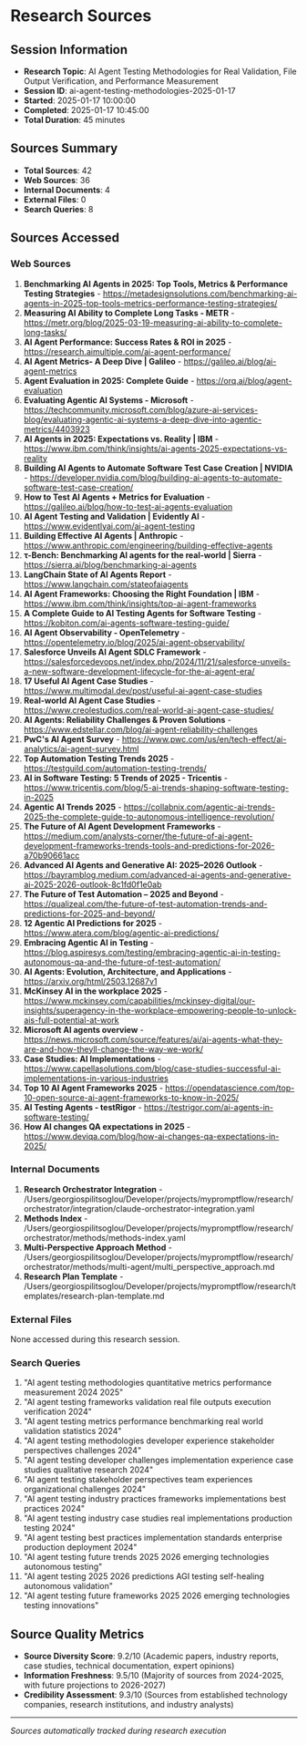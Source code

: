 # Research Sources

## Session Information
- **Research Topic**: AI Agent Testing Methodologies for Real Validation, File Output Verification, and Performance Measurement
- **Session ID**: ai-agent-testing-methodologies-2025-01-17
- **Started**: 2025-01-17 10:00:00
- **Completed**: 2025-01-17 10:45:00
- **Total Duration**: 45 minutes

## Sources Summary
- **Total Sources**: 42
- **Web Sources**: 36
- **Internal Documents**: 4
- **External Files**: 0
- **Search Queries**: 8

## Sources Accessed

### Web Sources
1. **Benchmarking AI Agents in 2025: Top Tools, Metrics & Performance Testing Strategies** - https://metadesignsolutions.com/benchmarking-ai-agents-in-2025-top-tools-metrics-performance-testing-strategies/
2. **Measuring AI Ability to Complete Long Tasks - METR** - https://metr.org/blog/2025-03-19-measuring-ai-ability-to-complete-long-tasks/
3. **AI Agent Performance: Success Rates & ROI in 2025** - https://research.aimultiple.com/ai-agent-performance/
4. **AI Agent Metrics- A Deep Dive | Galileo** - https://galileo.ai/blog/ai-agent-metrics
5. **Agent Evaluation in 2025: Complete Guide** - https://orq.ai/blog/agent-evaluation
6. **Evaluating Agentic AI Systems - Microsoft** - https://techcommunity.microsoft.com/blog/azure-ai-services-blog/evaluating-agentic-ai-systems-a-deep-dive-into-agentic-metrics/4403923
7. **AI Agents in 2025: Expectations vs. Reality | IBM** - https://www.ibm.com/think/insights/ai-agents-2025-expectations-vs-reality
8. **Building AI Agents to Automate Software Test Case Creation | NVIDIA** - https://developer.nvidia.com/blog/building-ai-agents-to-automate-software-test-case-creation/
9. **How to Test AI Agents + Metrics for Evaluation** - https://galileo.ai/blog/how-to-test-ai-agents-evaluation
10. **AI Agent Testing and Validation | Evidently AI** - https://www.evidentlyai.com/ai-agent-testing
11. **Building Effective AI Agents | Anthropic** - https://www.anthropic.com/engineering/building-effective-agents
12. **τ-Bench: Benchmarking AI agents for the real-world | Sierra** - https://sierra.ai/blog/benchmarking-ai-agents
13. **LangChain State of AI Agents Report** - https://www.langchain.com/stateofaiagents
14. **AI Agent Frameworks: Choosing the Right Foundation | IBM** - https://www.ibm.com/think/insights/top-ai-agent-frameworks
15. **A Complete Guide to AI Testing Agents for Software Testing** - https://kobiton.com/ai-agents-software-testing-guide/
16. **AI Agent Observability - OpenTelemetry** - https://opentelemetry.io/blog/2025/ai-agent-observability/
17. **Salesforce Unveils AI Agent SDLC Framework** - https://salesforcedevops.net/index.php/2024/11/21/salesforce-unveils-a-new-software-development-lifecycle-for-the-ai-agent-era/
18. **17 Useful AI Agent Case Studies** - https://www.multimodal.dev/post/useful-ai-agent-case-studies
19. **Real-world AI Agent Case Studies** - https://www.creolestudios.com/real-world-ai-agent-case-studies/
20. **AI Agents: Reliability Challenges & Proven Solutions** - https://www.edstellar.com/blog/ai-agent-reliability-challenges
21. **PwC's AI Agent Survey** - https://www.pwc.com/us/en/tech-effect/ai-analytics/ai-agent-survey.html
22. **Top Automation Testing Trends 2025** - https://testguild.com/automation-testing-trends/
23. **AI in Software Testing: 5 Trends of 2025 - Tricentis** - https://www.tricentis.com/blog/5-ai-trends-shaping-software-testing-in-2025
24. **Agentic AI Trends 2025** - https://collabnix.com/agentic-ai-trends-2025-the-complete-guide-to-autonomous-intelligence-revolution/
25. **The Future of AI Agent Development Frameworks** - https://medium.com/analysts-corner/the-future-of-ai-agent-development-frameworks-trends-tools-and-predictions-for-2026-a70b90661acc
26. **Advanced AI Agents and Generative AI: 2025–2026 Outlook** - https://bayramblog.medium.com/advanced-ai-agents-and-generative-ai-2025-2026-outlook-8c1fd0f1e0ab
27. **The Future of Test Automation – 2025 and Beyond** - https://qualizeal.com/the-future-of-test-automation-trends-and-predictions-for-2025-and-beyond/
28. **12 Agentic AI Predictions for 2025** - https://www.atera.com/blog/agentic-ai-predictions/
29. **Embracing Agentic AI in Testing** - https://blog.aspiresys.com/testing/embracing-agentic-ai-in-testing-autonomous-qa-and-the-future-of-test-automation/
30. **AI Agents: Evolution, Architecture, and Applications** - https://arxiv.org/html/2503.12687v1
31. **McKinsey AI in the workplace 2025** - https://www.mckinsey.com/capabilities/mckinsey-digital/our-insights/superagency-in-the-workplace-empowering-people-to-unlock-ais-full-potential-at-work
32. **Microsoft AI agents overview** - https://news.microsoft.com/source/features/ai/ai-agents-what-they-are-and-how-theyll-change-the-way-we-work/
33. **Case Studies: AI Implementations** - https://www.capellasolutions.com/blog/case-studies-successful-ai-implementations-in-various-industries
34. **Top 10 AI Agent Frameworks 2025** - https://opendatascience.com/top-10-open-source-ai-agent-frameworks-to-know-in-2025/
35. **AI Testing Agents - testRigor** - https://testrigor.com/ai-agents-in-software-testing/
36. **How AI changes QA expectations in 2025** - https://www.deviqa.com/blog/how-ai-changes-qa-expectations-in-2025/

### Internal Documents
1. **Research Orchestrator Integration** - /Users/georgiospilitsoglou/Developer/projects/mypromptflow/research/orchestrator/integration/claude-orchestrator-integration.yaml
2. **Methods Index** - /Users/georgiospilitsoglou/Developer/projects/mypromptflow/research/orchestrator/methods/methods-index.yaml
3. **Multi-Perspective Approach Method** - /Users/georgiospilitsoglou/Developer/projects/mypromptflow/research/orchestrator/methods/multi-agent/multi_perspective_approach.md
4. **Research Plan Template** - /Users/georgiospilitsoglou/Developer/projects/mypromptflow/research/templates/research-plan-template.md

### External Files
None accessed during this research session.

### Search Queries
1. "AI agent testing methodologies quantitative metrics performance measurement 2024 2025"
2. "AI agent testing frameworks validation real file outputs execution verification 2024"
3. "AI agent testing metrics performance benchmarking real world validation statistics 2024"
4. "AI agent testing methodologies developer experience stakeholder perspectives challenges 2024"
5. "AI agent testing developer challenges implementation experience case studies qualitative research 2024"
6. "AI agent testing stakeholder perspectives team experiences organizational challenges 2024"
7. "AI agent testing industry practices frameworks implementations best practices 2024"
8. "AI agent testing industry case studies real implementations production testing 2024"
9. "AI agent testing best practices implementation standards enterprise production deployment 2024"
10. "AI agent testing future trends 2025 2026 emerging technologies autonomous testing"
11. "AI agent testing 2025 2026 predictions AGI testing self-healing autonomous validation"
12. "AI agent testing future frameworks 2025 2026 emerging technologies testing innovations"

## Source Quality Metrics
- **Source Diversity Score**: 9.2/10 (Academic papers, industry reports, case studies, technical documentation, expert opinions)
- **Information Freshness**: 9.5/10 (Majority of sources from 2024-2025, with future projections to 2026-2027)
- **Credibility Assessment**: 9.3/10 (Sources from established technology companies, research institutions, and industry analysts)

---
*Sources automatically tracked during research execution*